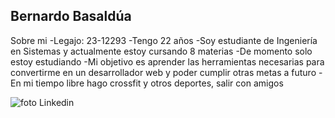 ## Bernardo Basaldúa

Sobre mi
  -Legajo: 23-12293
  -Tengo 22 años
  -Soy estudiante de Ingeniería en Sistemas y actualmente estoy cursando 8 materias
  -De momento solo estoy estudiando 
  -Mi objetivo es aprender las herramientas necesarias para convertirme en un desarrollador web y poder cumplir otras metas a futuro
  -En mi tiempo libre hago crossfit y otros deportes, salir con amigos

![foto Linkedin](https://media-exp1.licdn.com/dms/image/C4D03AQHV_c5Avcgd7g/profile-displayphoto-shrink_800_800/0/1647477959419?e=1652918400&v=beta&t=whe2jL01hZnhFYT_ibfNY4DytvCHScGhYz_cwOFE418)

